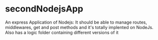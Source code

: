 # secondNodejsApp
An express Application of Nodejs:
It should be able to manage routes, middlewares, get and post methods and it's totally implented on NodeJs. Also has a logic folder containing different versions of it
